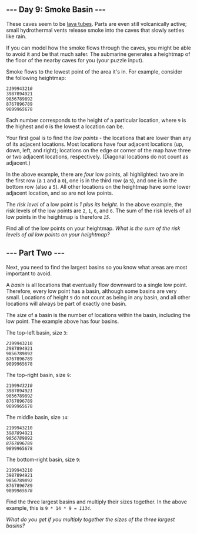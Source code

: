 <article class="day-desc"><h2>--- Day 9: Smoke Basin ---</h2><p>These caves seem to be <a href="https://en.wikipedia.org/wiki/Lava_tube" target="_blank">lava tubes</a>. Parts are even still volcanically active; small hydrothermal vents release smoke into the caves that slowly <span title="This was originally going to be a puzzle about watersheds, but we're already under water.">settles like rain</span>.</p>
<p>If you can model how the smoke flows through the caves, you might be able to avoid it and be that much safer. The submarine generates a heightmap of the floor of the nearby caves for you (your puzzle input).</p>
<p>Smoke flows to the lowest point of the area it's in. For example, consider the following heightmap:</p>
<pre><code>2<em>1</em>9994321<em>0</em>
3987894921
98<em>5</em>6789892
8767896789
989996<em>5</em>678
</code></pre>
<p>Each number corresponds to the height of a particular location, where <code>9</code> is the highest and <code>0</code> is the lowest a location can be.</p>
<p>Your first goal is to find the <em>low points</em> - the locations that are lower than any of its adjacent locations. Most locations have four adjacent locations (up, down, left, and right); locations on the edge or corner of the map have three or two adjacent locations, respectively. (Diagonal locations do not count as adjacent.)</p>
<p>In the above example, there are <em>four</em> low points, all highlighted: two are in the first row (a <code>1</code> and a <code>0</code>), one is in the third row (a <code>5</code>), and one is in the bottom row (also a <code>5</code>). All other locations on the heightmap have some lower adjacent location, and so are not low points.</p>
<p>The <em>risk level</em> of a low point is <em>1 plus its height</em>. In the above example, the risk levels of the low points are <code>2</code>, <code>1</code>, <code>6</code>, and <code>6</code>. The sum of the risk levels of all low points in the heightmap is therefore <code><em>15</em></code>.</p>
<p>Find all of the low points on your heightmap. <em>What is the sum of the risk levels of all low points on your heightmap?</em></p>
</article>
<article class="day-desc"><h2 id="part2">--- Part Two ---</h2><p>Next, you need to find the largest basins so you know what areas are most important to avoid.</p>
<p>A <em>basin</em> is all locations that eventually flow downward to a single low point. Therefore, every low point has a basin, although some basins are very small. Locations of height <code>9</code> do not count as being in any basin, and all other locations will always be part of exactly one basin.</p>
<p>The <em>size</em> of a basin is the number of locations within the basin, including the low point. The example above has four basins.</p>
<p>The top-left basin, size <code>3</code>:</p>
<pre><code><em>21</em>99943210
<em>3</em>987894921
9856789892
8767896789
9899965678
</code></pre>
<p>The top-right basin, size <code>9</code>:</p>
<pre><code>21999<em>43210</em>
398789<em>4</em>9<em>21</em>
985678989<em>2</em>
8767896789
9899965678
</code></pre>
<p>The middle basin, size <code>14</code>:</p>
<pre><code>2199943210
39<em>878</em>94921
9<em>85678</em>9892
<em>87678</em>96789
9<em>8</em>99965678
</code></pre>
<p>The bottom-right basin, size <code>9</code>:</p>
<pre><code>2199943210
3987894921
9856789<em>8</em>92
876789<em>678</em>9
98999<em>65678</em>
</code></pre>
<p>Find the three largest basins and multiply their sizes together. In the above example, this is <code>9 * 14 * 9 = <em>1134</em></code>.</p>
<p><em>What do you get if you multiply together the sizes of the three largest basins?</em></p>
</article>
